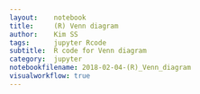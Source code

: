 ```yaml
---
layout:    notebook
title:     (R) Venn diagram
author:    Kim SS
tags: 	   jupyter Rcode
subtitle:  R code for Venn diagram
category:  jupyter
notebookfilename: 2018-02-04-(R)_Venn_diagram
visualworkflow: true
---
```

